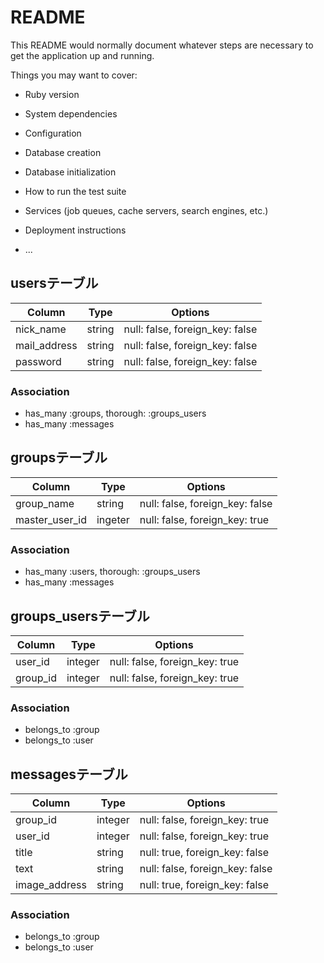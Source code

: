 # README

This README would normally document whatever steps are necessary to get the
application up and running.

Things you may want to cover:

* Ruby version

* System dependencies

* Configuration

* Database creation

* Database initialization

* How to run the test suite

* Services (job queues, cache servers, search engines, etc.)

* Deployment instructions

* ...

## usersテーブル

|Column|Type|Options|
|------|----|-------|
|nick_name|string|null: false, foreign_key: false|
|mail_address|string|null: false, foreign_key: false|
|password|string|null: false, foreign_key: false|


### Association
- has_many :groups, thorough: :groups_users
- has_many :messages

## groupsテーブル

|Column|Type|Options|
|------|----|-------|
|group_name|string|null: false, foreign_key: false|
|master_user_id|ingeter|null: false, foreign_key: true|


### Association
- has_many :users, thorough: :groups_users
- has_many :messages


## groups_usersテーブル

|Column|Type|Options|
|------|----|-------|
|user_id|integer|null: false, foreign_key: true|
|group_id|integer|null: false, foreign_key: true|


### Association
- belongs_to :group
- belongs_to :user

## messagesテーブル

|Column|Type|Options|
|------|----|-------|
|group_id|integer|null: false, foreign_key: true|
|user_id|integer|null: false, foreign_key: true|
|title|string|null: true, foreign_key: false|
|text|string|null: false, foreign_key: false|
|image_address|string|null: true, foreign_key: false|


### Association
- belongs_to :group
- belongs_to :user